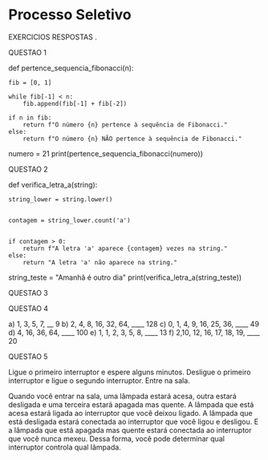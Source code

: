 # Processo Seletivo
 EXERCICIOS  RESPOSTAS .

QUESTAO 1  


def pertence_sequencia_fibonacci(n):
  
    fib = [0, 1]
    
    while fib[-1] < n:
        fib.append(fib[-1] + fib[-2])
   
    if n in fib:
        return f"O número {n} pertence à sequência de Fibonacci."
    else:
        return f"O número {n} NÃO pertence à sequência de Fibonacci."


numero = 21 
print(pertence_sequencia_fibonacci(numero))


QUESTAO 2 


def verifica_letra_a(string):

    string_lower = string.lower()
    
  
    contagem = string_lower.count('a')
    
   
    if contagem > 0:
        return f"A letra 'a' aparece {contagem} vezes na string."
    else:
        return "A letra 'a' não aparece na string."


string_teste = "Amanhã é outro dia"
print(verifica_letra_a(string_teste))


QUESTAO 3 









QUESTAO 4

 
a) 1, 3, 5, 7, __   9
b) 2, 4, 8, 16, 32, 64, ____ 128
c) 0, 1, 4, 9, 16, 25, 36, ____  49
d) 4, 16, 36, 64, ____ 100
e) 1, 1, 2, 3, 5, 8, ____ 13
f) 2,10, 12, 16, 17, 18, 19, ____ 20



QUESTAO 5 


Ligue o primeiro interruptor e espere alguns minutos.
Desligue o primeiro interruptor e ligue o segundo interruptor.
Entre na sala.



Quando você entrar na sala, uma lâmpada estará acesa, outra estará desligada e uma terceira estará apagada mas quente.
 A lâmpada que está acesa estará ligada ao interruptor que você deixou ligado. A lâmpada que está desligada estará conectada 
ao interruptor que você ligou e desligou. E a lâmpada que está apagada mas quente estará conectada ao interruptor que você
 nunca mexeu. Dessa forma, você pode determinar qual interruptor controla qual lâmpada.














